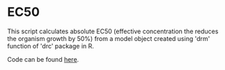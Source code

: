 # EC50
This script calculates absolute EC50 (effective concentration the reduces the organism growth by 50%) from a model object created using 'drm' function of 'drc' package in R.

Code can be found [here](ec50.pdf).
